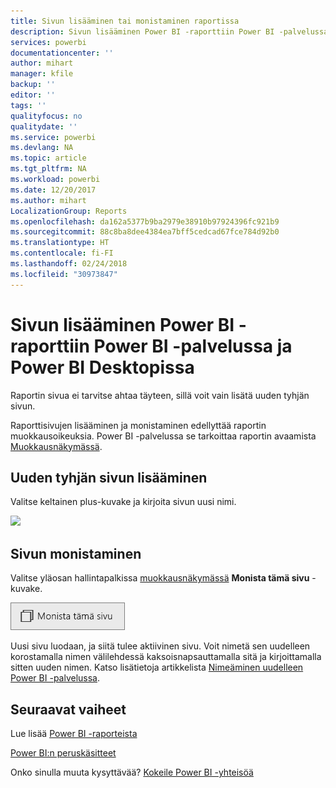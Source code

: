 ```yaml
---
title: Sivun lisääminen tai monistaminen raportissa
description: Sivun lisääminen Power BI -raporttiin Power BI -palvelussa ja Power BI Desktopissa
services: powerbi
documentationcenter: ''
author: mihart
manager: kfile
backup: ''
editor: ''
tags: ''
qualityfocus: no
qualitydate: ''
ms.service: powerbi
ms.devlang: NA
ms.topic: article
ms.tgt_pltfrm: NA
ms.workload: powerbi
ms.date: 12/20/2017
ms.author: mihart
LocalizationGroup: Reports
ms.openlocfilehash: da162a5377b9ba2979e38910b97924396fc921b9
ms.sourcegitcommit: 88c8ba8dee4384ea7bff5cedcad67fce784d92b0
ms.translationtype: HT
ms.contentlocale: fi-FI
ms.lasthandoff: 02/24/2018
ms.locfileid: "30973847"
---
```

# <a name="add-a-page-to-a-power-bi-report-in-power-bi-service-and-power-bi-desktop"></a>Sivun lisääminen Power BI -raporttiin Power BI -palvelussa ja Power BI Desktopissa
Raportin sivua ei tarvitse ahtaa täyteen, sillä voit vain lisätä uuden tyhjän sivun. 

Raporttisivujen lisääminen ja monistaminen edellyttää raportin muokkausoikeuksia. Power BI -palvelussa se tarkoittaa raportin avaamista [Muokkausnäkymässä](service-reading-view-and-editing-view.md). 

## <a name="add-a-new-blank-page"></a>Uuden tyhjän sivun lisääminen
Valitse keltainen plus-kuvake ja kirjoita sivun uusi nimi.  

![](media/power-bi-report-add-page/reorderpages2.gif)

## <a name="duplicate-a-page"></a>Sivun monistaminen
Valitse yläosan hallintapalkissa [muokkausnäkymässä](service-interact-with-a-report-in-editing-view.md) **Monista tämä sivu** -kuvake.

![](media/power-bi-report-add-page/pbi_duplicate.png)

Uusi sivu luodaan, ja siitä tulee aktiivinen sivu. Voit nimetä sen uudelleen korostamalla nimen välilehdessä kaksoisnapsauttamalla sitä ja kirjoittamalla sitten uuden nimen.  Katso lisätietoja artikkelista [Nimeäminen uudelleen Power BI -palvelussa](service-rename.md).

## <a name="next-steps"></a>Seuraavat vaiheet
Lue lisää [Power BI -raporteista](service-reports.md)

[Power BI:n peruskäsitteet](service-basic-concepts.md)

Onko sinulla muuta kysyttävää? [Kokeile Power BI -yhteisöä](http://community.powerbi.com/)

